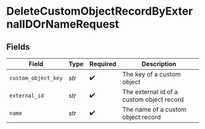 # DeleteCustomObjectRecordByExternalIDOrNameRequest


## Fields

| Field                                     | Type                                      | Required                                  | Description                               |
| ----------------------------------------- | ----------------------------------------- | ----------------------------------------- | ----------------------------------------- |
| `custom_object_key`                       | *str*                                     | :heavy_check_mark:                        | The key of a custom object                |
| `external_id`                             | *str*                                     | :heavy_check_mark:                        | The external id of a custom object record |
| `name`                                    | *str*                                     | :heavy_check_mark:                        | The name of a custom object record        |